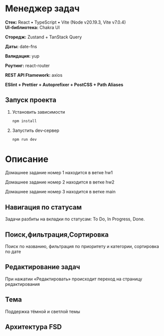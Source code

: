 # Менеджер задач

**Стек:** React • TypeScript • Vite (Node v20.19.3, Vite v7.0.4)  
**UI‑библиотека:** Chakra UI  

**Сторедж:** Zustand + TanStack Query

**Даты:** date-fns

**Валидация:** yup

**Роутинг:** react-router

**REST API Ftamework:** axios

**ESlint + Prettier + Autoprefixer + PostCSS + Path Aliases**

## Запуск проекта

1. Установить зависимости
   ```bash
   npm install
   ```
2. Запустить dev‑сервер
   ```bash
   npm run dev
   ```

# Описание

Домашнее задание номер 1 находится в ветке hw1

Домашнее задание номер 2 находится в ветке hw2

Домашнее задание номер 3 находится в ветке main

## Навигация по статусам

Задачи разбиты на вкладки по статусам: To Do, In Progress, Done.

## Поиск,фильтрация,Сортировка

Поиск по названию, фильтрация по приоритету и категории, сортировка по дате

## Редактирование задач

При нажатии «Редактировать» происходит переход на страницу редактирования

## Тема

Поддержка тёмной и светлой темы

## Архитектура FSD




